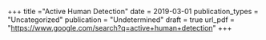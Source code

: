 +++
title  ="Active Human Detection"
date = 2019-03-01
publication_types = "Uncategorized"
publication = "Undetermined"
draft = true
url_pdf = "https://www.google.com/search?q=active+human+detection"
+++

